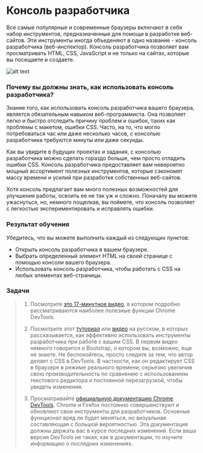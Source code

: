 # Консоль разработчика

Все самые популярные и современные браузеры включают в себя набор инструментов, предназначенные для помощи
в разработке веб-сайтов. Эти инструменты иногда объеденяют в одно название - консоль разработчика (веб-инспектор). Консоль разработчика позволяет вам просматривать HTML, CSS, JavaScript и не только на сайтах,
которые вы посещаете и создаете.

![alt text](https://user-images.githubusercontent.com/4215285/57574303-36a42700-743f-11e9-9c60-96e87df95469.png)

### Почему вы должны знать, как использовать консоль разработчика?

Знание того, как использовать консоль разработчика вашего браузера, является обязательным навыком веб-программиста. Она позволяет легко и быстро отследить причину проблем и ошибок, таких как проблемы с макетом, ошибки CSS. Часто, на то, что могло потребоваться час или даже несколько часов, с консолью разработчика требуются минуты или даже секунды.

Как вы увидите в будущих проектах и задания, с консолью разработчика можно сделать гораздо больше, чем просто отладить ошибки CSS. Консоль разработчика предоставляет вам невероятно мощный ассортимент полезных инструментов, которые сэкономят массу времени и усилий при разработке собственных веб-сайтов.

Хотя консоль предлагает вам много полезных возможностей для улучшения работы, освоить ее не так уж и сложно. Поначалу вы можете ужаснуться, но, немного пощелкав, вы поймете, что консоль позволяет с легкостью экспериментировать и исправлять ошибки.

### Результат обучения
Убедитесь, что вы можете выполнить каждый из следующих пунктов:

* Открыть консоль разработчика в вашем браузере.
* Выбрать определенный элемент HTML на своей странице с помощью консоли вашего браузера.
* Использовать консоль разработчика, чтобы работать с CSS на любых элементах веб-страницы.

### Задачи

> 1. Посмотрите [это 17-минутное видео](https://www.youtube.com/watch?v=C8Z-N0y6Sqo), в котором подробно рассматриваются наиболее полезные функции Chrome DevTools.
>
> 2. Посмотрите этот [туториал](https://www.youtube.com/watch?v=Z3HGJsNLQ1E) или [видео](https://www.youtube.com/watch?v=LDJMfzTlkSI) <span class="btn-fill btn btn-xs btn-warning">на русском</span>, в которых рассказывается, как эффективно использовать инструменты разработчика при работе с вашим CSS. В первом видео немного говорится о Bootstrap, о котором вы, возможно, еще не знаете. Не беспокойтесь, просто следите за тем, что автор делает с CSS в DevTools. В частности, как он редактирует CSS в браузере в режиме реального времени, серьезно увеличив свою производительность по сравнению с использованием текстового редактора и постоянной перезагрузкой, чтобы увидеть изменения.
>
> 3. Просматривайте [официальную документацию Chrome DevTools](https://developers.google.com/web/tools/chrome-devtools/). Chrome и Firefox постоянно совершенствуют и обновляют свои инструменты для разработчиков. Основные функционал вряд ли будет меняться, но визуальная составляющая с большой вероятностью. Эта документация должны держать вас в курсе последних изменений. Если ваша версия DevTools не такая, как в документации, то изучите информацию о последних изменениях.